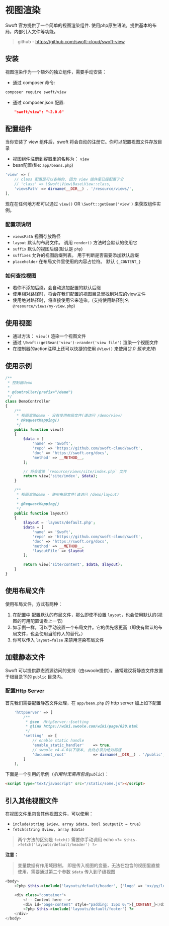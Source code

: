# 视图渲染

Swoft 官方提供了一个简单的视图渲染组件. 使用php原生语法，提供基本的布局，内部引入文件等功能。

> github - https://github.com/swoft-cloud/swoft-view

## 安装

视图渲染作为一个额外的独立组件，需要手动安装：

- 通过 composer 命令:

```bash
composer require swoft/view
```

- 通过 composer.json 配置:

```json
    "swoft/view": "~2.0.0"
```

## 配置组件

当你安装了 view 组件后，swoft 将会自动的注册它。你可以配置视图文件存放目录

- 视图组件注册到容器里的名称为： `view`
- bean配置(file: `app/beans.php`)

```php
'view' => [
    // class 配置是可以省略的, 因为 view 组件里已经配置了它
    // 'class' => \Swoft\View\Base\View::class,
    'viewsPath' => dirname(__DIR__) . '/resource/views/',
],
```

现在在任何地方都可以通过 `view()` OR `\Swoft::getBean('view')` 来获取组件实例。

### 配置项说明

- `viewsPath` 视图存放路径
- `layout` 默认的布局文件。 调用 `render()` 方法时会默认的使用它
- `suffix` 默认的视图后缀(默认是 `php`)
- `suffixes` 允许的视图后缀列表。 用于判断是否需要添加默认后缀
- `placeholder` 在布局文件里使用的内容占位符。 默认 `{_CONTENT_}`

### 如何查找视图

- 若你不添加后缀，会自动追加配置的默认后缀
- 使用相对路径时，将会在我们配置的视图目录里找到对应的view文件
- 使用绝对路径时，将直接使用它来渲染。(支持使用路径别名 `@resource/views/my-view.php`)

## 使用视图

- 通过方法： `view()` 渲染一个视图文件
- 通过 `\Swoft::getBean('view')->rander('view file')` 渲染一个视图文件
- 在控制器的action注释上还可以快捷的使用 `@View()` 来使用(_2.0 暂未支持_)

## 使用示例

```php
/**
 * 控制器demo
 *
 * @Controller(prefix="/demo")
 */
class DemoController
{
    /**
     * 视图渲染demo - 没有使用布局文件(请访问 /demo/view)
     * @RequestMapping()
     */
    public function view()
    {
        $data = [
            'name' => 'Swoft',
            'repo' => 'https://github.com/swoft-cloud/swoft',
            'doc' => 'https://swoft.org/docs',
            'method' => __METHOD__,
        ];

        // 将会渲染 `resource/views/site/index.php` 文件
        return view('site/index', $data);
    }

    /**
     * 视图渲染demo - 使用布局文件(请访问 /demo/layout)
     *
     * @RequestMapping()
     */
    public function layout()
    {
        $layout = 'layouts/default.php';
        $data = [
            'name' => 'Swoft',
            'repo' => 'https://github.com/swoft-cloud/swoft',
            'doc' => 'https://swoft.org/docs',
            'method' => __METHOD__,
            'layoutFile' => $layout
        ];

        return view('site/content', $data, $layout);
    }
}
```

## 使用布局文件

使用布局文件，方式有两种：

1. 在配置中 配置默认的布局文件，那么即使不设置 `layout`，也会使用默认的(视图的可用配置请看上一节)
2. 如示例一样，可以手动设置一个布局文件。它的优先级更高（即使有默认的布局文件，也会使用当前传入的替代。）
3. 你可以传入 `layout=false` 来禁用渲染布局文件

## 加载静态文件

Swoft 可以提供静态资源访问的支持（由swoole提供），通常建议将静态文件放置于根目录下的 `public` 目录内。

### 配置Http Server

首先我们需要配置静态文件处理，在 `app/bean.php` 的 http server 加上如下配置

```php
    'httpServer' => [
        /**
         * @see  HttpServer::$setting
         * @link https://wiki.swoole.com/wiki/page/620.html
         */
        'setting'  => [
            // enable static handle
            'enable_static_handler'    => true,
            // swoole v4.4.0以下版本, 此处必须为绝对路径
            'document_root'            => dirname(__DIR__) . '/public',
        ]
    ],
```

下面是一个引用的示例（_引用时无需再包含`public`_）：

```html
<script type="text/javascript" src="/static/some.js"></script>
```

## 引入其他视图文件

在视图文件里包含其他视图文件，可以使用：

- `include(string $view, array $data, bool $outputIt = true)`
- `fetch(string $view, array $data)`

> 两个方法的区别是 `fetch()` 需要你手动调用 echo `<?= $this->fetch('layouts/default/header') ?>`

**注意：**

> 变量数据有作用域限制。 即是传入视图的变量，无法在包含的视图里直接使用，需要通过第二个参数 `$data` 传入到子级视图

```php
<body>
    <?php $this->include('layouts/default/header', ['logo' => 'xx/yy/logo.jpg']) ?>

    <div class="container">
        <!-- Content here -->
        <div id="page-content" style="padding: 15px 0;">{_CONTENT_}</div>
        <?php $this->include('layouts/default/footer') ?>
    </div>
</body>
```
